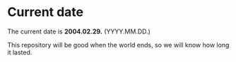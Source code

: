 # Current date

The current date is **2004.02.29.** (YYYY.MM.DD.)

This repository will be good when the world ends, so we will know how long it lasted.